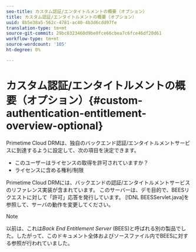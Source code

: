 ```yaml
---
seo-title: カスタム認証/エンタイトルメントの概要（オプション）
title: カスタム認証/エンタイトルメントの概要（オプション）
uuid: 8b5e38a5-562c-4781-ac40-4b3d6cdd97fe
translation-type: tm+mt
source-git-commit: 29bc8323460d9be0fce66cbea7c6fce46df20d61
workflow-type: tm+mt
source-wordcount: '105'
ht-degree: 0%

---
```



# カスタム認証/エンタイトルメントの概要（オプション）{#custom-authentication-entitlement-overview-optional}

Primetime Cloud DRMは、独自のバックエンド認証/エンタイトルメントサービスに到達するように設定して、次の項目を決定できます。

* このユーザーはライセンスの取得を許可されていますか？
* ライセンスに含める権利/制限

Primetime Cloud DRMには、バックエンドの認証/エンタイトルメントサービスのリファレンス実装が含まれています。 このサーバーは、デモ目的で、BEESリクエストに対して「許可」応答を発行しています。 [!DNL BEESServlet.java]を参照して、サーバの動作を変更してください。

>[!NOTE]
>
>以前は、これは&#x200B;*Back End Entitlement Server* (BEES)と呼ばれる別の製品でした。したがって、このドキュメント全体およびソースファイル内でBEESに対する参照が行われていました。

